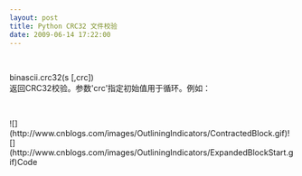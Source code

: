 ```yaml
---
layout: post
title: Python CRC32 文件校验
date: 2009-06-14 17:22:00
---
```

&nbsp;

<dt>
<div>
<div>binascii.crc32(s [,crc])</div>
<div>返回CRC32校验。参数'crc'指定初始值用于循环。例如：</div>
</div>
</dt>

&nbsp;

<div class="cnblogs_code">![](http://www.cnblogs.com/images/OutliningIndicators/ContractedBlock.gif)![](http://www.cnblogs.com/images/OutliningIndicators/ExpandedBlockStart.gif)<span id="Code_Closed_Text_172113" class="cnblogs_code_Collapse">Code</span><span id="Code_Open_Text_172113">
<!--

Code highlighting produced by Actipro CodeHighlighter (freeware)
http://www.CodeHighlighter.com/

--><span style="color: #000000;">&gt;&gt;&gt;</span><span style="color: #000000;">&nbsp;</span><span style="color: #0000ff;">import</span><span style="color: #000000;">&nbsp;binascii
</span><span style="color: #000000;">&gt;&gt;&gt;</span><span style="color: #000000;">&nbsp;crc&nbsp;</span><span style="color: #000000;">=</span><span style="color: #000000;">&nbsp;binascii.crc32(</span><span style="color: #800000;">'</span><span style="color: #800000;">spam</span><span style="color: #800000;">'</span><span style="color: #000000;">)
</span><span style="color: #000000;">&gt;&gt;&gt;</span><span style="color: #000000;">&nbsp;binascii.crc32(</span><span style="color: #800000;">'</span><span style="color: #800000;">&nbsp;and&nbsp;eggs</span><span style="color: #800000;">'</span><span style="color: #000000;">,&nbsp;crc)
</span><span style="color: #000000;">739139840</span><span style="color: #000000;">
</span><span style="color: #000000;">&gt;&gt;&gt;</span><span style="color: #000000;">&nbsp;binascii.crc32(</span><span style="color: #800000;">'</span><span style="color: #800000;">spam&nbsp;and&nbsp;eggs</span><span style="color: #800000;">'</span><span style="color: #000000;">)
</span><span style="color: #000000;">739139840</span></span></div>

&nbsp;

&nbsp;

<div class="cnblogs_code">![](http://www.cnblogs.com/images/OutliningIndicators/ContractedBlock.gif)![](http://www.cnblogs.com/images/OutliningIndicators/ExpandedBlockStart.gif)<span class="cnblogs_code_Collapse" id="Code_Closed_Text_172240">Code</span><span id="Code_Open_Text_172240">
<!--

Code highlighting produced by Actipro CodeHighlighter (freeware)
http://www.CodeHighlighter.com/

--><span style="color: #0000ff;">import</span><span style="color: #000000;">&nbsp;binascii&nbsp;

</span><span style="color: #0000ff;">def</span><span style="color: #000000;">&nbsp;getFileCRC(_path):&nbsp;
&nbsp;&nbsp;&nbsp;&nbsp;</span><span style="color: #0000ff;">try</span><span style="color: #000000;">:&nbsp;
&nbsp;&nbsp;&nbsp;&nbsp;&nbsp;&nbsp;&nbsp;&nbsp;blocksize&nbsp;</span><span style="color: #000000;">=</span><span style="color: #000000;">&nbsp;</span><span style="color: #000000;">1024</span><span style="color: #000000;">&nbsp;</span><span style="color: #000000;">*</span><span style="color: #000000;">&nbsp;</span><span style="color: #000000;">64</span><span style="color: #000000;">&nbsp;
&nbsp;&nbsp;&nbsp;&nbsp;&nbsp;&nbsp;&nbsp;&nbsp;f&nbsp;</span><span style="color: #000000;">=</span><span style="color: #000000;">&nbsp;open(_path,</span><span style="color: #800000;">"</span><span style="color: #800000;">rb</span><span style="color: #800000;">"</span><span style="color: #000000;">)&nbsp;
&nbsp;&nbsp;&nbsp;&nbsp;&nbsp;&nbsp;&nbsp;&nbsp;str&nbsp;</span><span style="color: #000000;">=</span><span style="color: #000000;">&nbsp;f.read(blocksize)&nbsp;
&nbsp;&nbsp;&nbsp;&nbsp;&nbsp;&nbsp;&nbsp;&nbsp;crc&nbsp;</span><span style="color: #000000;">=</span><span style="color: #000000;">&nbsp;0&nbsp;
&nbsp;&nbsp;&nbsp;&nbsp;&nbsp;&nbsp;&nbsp;&nbsp;</span><span style="color: #0000ff;">while</span><span style="color: #000000;">(len(str)&nbsp;</span><span style="color: #000000;">!=</span><span style="color: #000000;">&nbsp;0):&nbsp;
&nbsp;&nbsp;&nbsp;&nbsp;&nbsp;&nbsp;&nbsp;&nbsp;&nbsp;&nbsp;&nbsp;&nbsp;crc&nbsp;</span><span style="color: #000000;">=</span><span style="color: #000000;">&nbsp;binascii.crc32(str,&nbsp;crc)&nbsp;
&nbsp;&nbsp;&nbsp;&nbsp;&nbsp;&nbsp;&nbsp;&nbsp;&nbsp;&nbsp;&nbsp;&nbsp;str&nbsp;</span><span style="color: #000000;">=</span><span style="color: #000000;">&nbsp;f.read(blocksize)&nbsp;
&nbsp;&nbsp;&nbsp;&nbsp;&nbsp;&nbsp;&nbsp;&nbsp;f.close()&nbsp;
&nbsp;&nbsp;&nbsp;&nbsp;</span><span style="color: #0000ff;">except</span><span style="color: #000000;">:&nbsp;
&nbsp;&nbsp;&nbsp;&nbsp;&nbsp;&nbsp;&nbsp;&nbsp;</span><span style="color: #0000ff;">print</span><span style="color: #000000;">&nbsp;</span><span style="color: #800000;">'</span><span style="color: #800000;">get&nbsp;file&nbsp;crc&nbsp;error!</span><span style="color: #800000;">'</span><span style="color: #000000;">&nbsp;
&nbsp;&nbsp;&nbsp;&nbsp;&nbsp;&nbsp;&nbsp;&nbsp;</span><span style="color: #0000ff;">return</span><span style="color: #000000;">&nbsp;0&nbsp;
&nbsp;&nbsp;&nbsp;&nbsp;</span><span style="color: #0000ff;">return</span><span style="color: #000000;">&nbsp;crc&nbsp;&nbsp;</span></span></div>

&nbsp;

&nbsp;

<div class="cnblogs_code">![](http://www.cnblogs.com/images/OutliningIndicators/ContractedBlock.gif)![](http://www.cnblogs.com/images/OutliningIndicators/ExpandedBlockStart.gif)<span id="Code_Closed_Text_173006" class="cnblogs_code_Collapse">Code</span><span id="Code_Open_Text_173006">
<!--

Code highlighting produced by Actipro CodeHighlighter (freeware)
http://www.CodeHighlighter.com/

--><span style="color: #000000;">python&nbsp;</span><span style="color: #000000;">2</span><span style="color: #000000;">.X的crc32實作上跟一般的C實作上在整數有號無號的處理上略有不同,&nbsp;所以使用python&nbsp;</span><span style="color: #000000;">2</span><span style="color: #000000;">.X與一般C實作算出的crc32(如sfv)比對時,通常需要特別的方法,

這邊列出一個透過zlib.crc32快速得到所需要結果的方法：

</span><span style="color: #0000ff;">import</span><span style="color: #000000;">&nbsp;zlib

</span><span style="color: #0000ff;">def</span><span style="color: #000000;">&nbsp;crc32(st):
&nbsp;&nbsp;&nbsp;&nbsp;crc&nbsp;</span><span style="color: #000000;">=</span><span style="color: #000000;">&nbsp;zlib.crc32(st)
&nbsp;&nbsp;&nbsp;&nbsp;</span><span style="color: #0000ff;">if</span><span style="color: #000000;">&nbsp;crc&nbsp;</span><span style="color: #000000;">&gt;</span><span style="color: #000000;">&nbsp;0:
&nbsp;&nbsp;&nbsp;&nbsp;&nbsp;&nbsp;</span><span style="color: #0000ff;">return</span><span style="color: #000000;">&nbsp;</span><span style="color: #800000;">"</span><span style="color: #800000;">%x</span><span style="color: #800000;">"</span><span style="color: #000000;">&nbsp;</span><span style="color: #000000;">%</span><span style="color: #000000;">&nbsp;(crc)
&nbsp;&nbsp;&nbsp;&nbsp;</span><span style="color: #0000ff;">else</span><span style="color: #000000;">:
&nbsp;&nbsp;&nbsp;&nbsp;&nbsp;&nbsp;</span><span style="color: #0000ff;">return</span><span style="color: #000000;">&nbsp;</span><span style="color: #800000;">"</span><span style="color: #800000;">%x</span><span style="color: #800000;">"</span><span style="color: #000000;">&nbsp;</span><span style="color: #000000;">%</span><span style="color: #000000;">&nbsp;(</span><span style="color: #000000;">~</span><span style="color: #000000;">crc&nbsp;</span><span style="color: #000000;">^</span><span style="color: #000000;">&nbsp;</span><span style="color: #000000;">0xffffffff</span><span style="color: #000000;">)

ex1&nbsp;</span><span style="color: #000000;">=</span><span style="color: #000000;">&nbsp;</span><span style="color: #800000;">"</span><span style="color: #800000;">12345</span><span style="color: #800000;">"</span><span style="color: #000000;">
ex2&nbsp;</span><span style="color: #000000;">=</span><span style="color: #000000;">&nbsp;</span><span style="color: #800000;">"</span><span style="color: #800000;">1kcaseztsa12345azy</span><span style="color: #800000;">"</span><span style="color: #000000;">

</span><span style="color: #0000ff;">print</span><span style="color: #000000;">&nbsp;</span><span style="color: #800000;">"</span><span style="color: #800000;">%x</span><span style="color: #800000;">"</span><span style="color: #000000;">&nbsp;</span><span style="color: #000000;">%</span><span style="color: #000000;">&nbsp;zlib.crc32(ex1)
</span><span style="color: #0000ff;">print</span><span style="color: #000000;">&nbsp;crc32(ex1)
</span><span style="color: #0000ff;">print</span><span style="color: #000000;">&nbsp;</span><span style="color: #800000;">"</span><span style="color: #800000;">%x</span><span style="color: #800000;">"</span><span style="color: #000000;">&nbsp;</span><span style="color: #000000;">%</span><span style="color: #000000;">&nbsp;zlib.crc32(ex2)
</span><span style="color: #0000ff;">print</span><span style="color: #000000;">&nbsp;crc32(ex2)

或如果你有ctypes的話:
</span><span style="color: #0000ff;">import</span><span style="color: #000000;">&nbsp;zlib
</span><span style="color: #0000ff;">import</span><span style="color: #000000;">&nbsp;ctypes

</span><span style="color: #0000ff;">def</span><span style="color: #000000;">&nbsp;crc32_c(st):
&nbsp;&nbsp;&nbsp;&nbsp;</span><span style="color: #0000ff;">return</span><span style="color: #000000;">&nbsp;</span><span style="color: #800000;">"</span><span style="color: #800000;">%x</span><span style="color: #800000;">"</span><span style="color: #000000;">&nbsp;</span><span style="color: #000000;">%</span><span style="color: #000000;">&nbsp;ctypes.c_uint32(zlib.crc32(st)).value

ex1&nbsp;</span><span style="color: #000000;">=</span><span style="color: #000000;">&nbsp;</span><span style="color: #800000;">"</span><span style="color: #800000;">12345</span><span style="color: #800000;">"</span><span style="color: #000000;">
ex2&nbsp;</span><span style="color: #000000;">=</span><span style="color: #000000;">&nbsp;</span><span style="color: #800000;">"</span><span style="color: #800000;">1kcaseztsa12345azy</span><span style="color: #800000;">"</span><span style="color: #000000;">

</span><span style="color: #0000ff;">print</span><span style="color: #000000;">&nbsp;</span><span style="color: #800000;">"</span><span style="color: #800000;">%x</span><span style="color: #800000;">"</span><span style="color: #000000;">&nbsp;</span><span style="color: #000000;">%</span><span style="color: #000000;">&nbsp;zlib.crc32(ex1)
</span><span style="color: #0000ff;">print</span><span style="color: #000000;">&nbsp;crc32_c(ex1)
</span><span style="color: #0000ff;">print</span><span style="color: #000000;">&nbsp;</span><span style="color: #800000;">"</span><span style="color: #800000;">%x</span><span style="color: #800000;">"</span><span style="color: #000000;">&nbsp;</span><span style="color: #000000;">%</span><span style="color: #000000;">&nbsp;zlib.crc32(ex2)
</span><span style="color: #0000ff;">print</span><span style="color: #000000;">&nbsp;crc32_c(ex2)

註：&nbsp;python&nbsp;</span><span style="color: #000000;">3</span><span style="color: #000000;">.0以上沒有這個問題.</span></span></div>

&nbsp;

&nbsp;

<div class="cnblogs_code">![](http://www.cnblogs.com/images/OutliningIndicators/ContractedBlock.gif)![](http://www.cnblogs.com/images/OutliningIndicators/ExpandedBlockStart.gif)<span class="cnblogs_code_Collapse" id="Code_Closed_Text_173528">Code</span><span id="Code_Open_Text_173528">
<!--

Code highlighting produced by Actipro CodeHighlighter (freeware)
http://www.CodeHighlighter.com/

--><span style="color: #0000ff;">from</span><span style="color: #000000;">&nbsp;ctypes&nbsp;</span><span style="color: #0000ff;">import</span><span style="color: #000000;">&nbsp;</span><span style="color: #000000;">*</span><span style="color: #000000;">&nbsp;
</span><span style="color: #0000ff;">import</span><span style="color: #000000;">&nbsp;binascii&nbsp;

</span><span style="color: #0000ff;">def</span><span style="color: #000000;">&nbsp;getFileCRC(_path):&nbsp;
</span><span style="color: #0000ff;">try</span><span style="color: #000000;">:&nbsp;
blocksize&nbsp;</span><span style="color: #000000;">=</span><span style="color: #000000;">&nbsp;</span><span style="color: #000000;">1024</span><span style="color: #000000;">&nbsp;</span><span style="color: #000000;">*</span><span style="color: #000000;">&nbsp;</span><span style="color: #000000;">64</span><span style="color: #000000;">&nbsp;
f&nbsp;</span><span style="color: #000000;">=</span><span style="color: #000000;">&nbsp;open(_path,</span><span style="color: #800000;">"</span><span style="color: #800000;">rb</span><span style="color: #800000;">"</span><span style="color: #000000;">)&nbsp;
str&nbsp;</span><span style="color: #000000;">=</span><span style="color: #000000;">&nbsp;f.read(blocksize)&nbsp;
crc&nbsp;</span><span style="color: #000000;">=</span><span style="color: #000000;">&nbsp;0&nbsp;
</span><span style="color: #0000ff;">while</span><span style="color: #000000;">(len(str)&nbsp;</span><span style="color: #000000;">!=</span><span style="color: #000000;">&nbsp;0):&nbsp;
crc&nbsp;</span><span style="color: #000000;">=</span><span style="color: #000000;">&nbsp;binascii.crc32(str,&nbsp;crc)&nbsp;
str&nbsp;</span><span style="color: #000000;">=</span><span style="color: #000000;">&nbsp;f.read(blocksize)&nbsp;
f.close()&nbsp;
</span><span style="color: #0000ff;">except</span><span style="color: #000000;">:&nbsp;
klog.error(</span><span style="color: #800000;">"</span><span style="color: #800000;">get&nbsp;file&nbsp;crc&nbsp;error!</span><span style="color: #800000;">"</span><span style="color: #000000;">)&nbsp;
</span><span style="color: #0000ff;">return</span><span style="color: #000000;">&nbsp;0&nbsp;
</span><span style="color: #0000ff;">return</span><span style="color: #000000;">&nbsp;c_uint(crc).value</span></span></div>

&nbsp;

&nbsp;